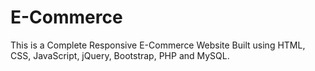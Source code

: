 # E-Commerce
This is a Complete Responsive E-Commerce Website Built using HTML, CSS, JavaScript, jQuery, Bootstrap, PHP and MySQL.
